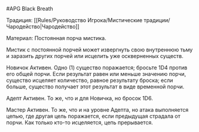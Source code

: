 #APG
Black Breath

Традиция: [[Rules/Руководство Игрока/Мистические традиции/Чародейство|Чародейство]] 

Материал: Постоянная порча мистика. 

Мистик с постоянной порчей может извергнуть свою внутреннюю тьму и заразить других порчей или исцелить уже оскверненных существ. 

Новичок Активен. Одно (1) существо поражается; бросьте 1D4 против его общей порчи. Если результат равен или меньше значению порчи, существо исцеляет количество, равное результату броска; если больше, существо получает этот результат в виде временной порчи. 

Адепт Активен. То же, что и для Новичка, но бросок 1D6.  

Мастер Активен. То же, что и на уровне Адепта, но атака выполняется цепью, где другая цель поражается, если предыдущая страдала от порчи. Как только кто-то исцеляется, цепь прерывается. 